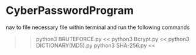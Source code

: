 # CyberPasswordProgram

nav to file necessary file within terminal and run the following commands
>> python3 BRUTEFORCE.py <<
>> python3 Bcrypt.py <<
>> python3 DICTIONARY(MD5).py
>> python3 SHA-256.py <<
